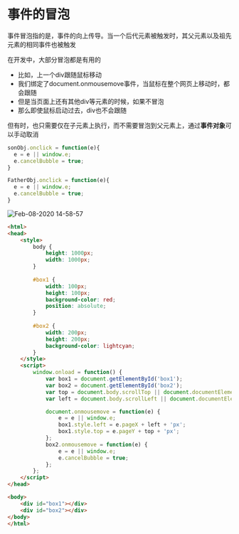 # 事件的冒泡

事件冒泡指的是，事件的向上传导。当一个后代元素被触发时，其父元素以及祖先元素的相同事件也被触发

在开发中，大部分冒泡都是有用的
- 比如，上一个div跟随鼠标移动
- 我们绑定了document.onmousemove事件，当鼠标在整个网页上移动时，都会跟随
- 但是当页面上还有其他div等元素的时候，如果不冒泡
- 那么即使鼠标启动过去，div也不会跟随

但有时，也只需要仅在子元素上执行，而不需要冒泡到父元素上，通过**事件对象**可以手动取消
```javascript
sonObj.onclick = function(e){
  e = e || window.e;
  e.cancelBubble = true;
}

FatherObj.onclick = function(e){
  e = e || window.e;
  e.cancelBubble = true;
}
```

![Feb-08-2020 14-58-57](https://user-images.githubusercontent.com/26485327/74080896-93db1080-4a83-11ea-89be-fa554e2edc15.gif)


```html
<html>
<head>
    <style>
        body {
            height: 1000px;
            width: 1000px;
        }
        
        #box1 {
            width: 100px;
            height: 100px;
            background-color: red;
            position: absolute;
        }
        
        #box2 {
            width: 200px;
            height: 200px;
            background-color: lightcyan;
        }
    </style>
    <script>
        window.onload = function() {
            var box1 = document.getElementById('box1');
            var box2 = document.getElementById('box2');
            var top = document.body.scrollTop || document.documentElement.scrollTop;
            var left = document.body.scrollLeft || document.documentElement.scrollLeft;

            document.onmousemove = function(e) {
                e = e || window.e;
                box1.style.left = e.pageX + left + 'px';
                box1.style.top = e.pageY + top + 'px';
            };
            box2.onmousemove = function(e) {
                e = e || window.e;
                e.cancelBubble = true;
            };
        };
    </script>
</head>

<body>
    <div id="box1"></div>
    <div id="box2"></div>
</body>
</html>
```
